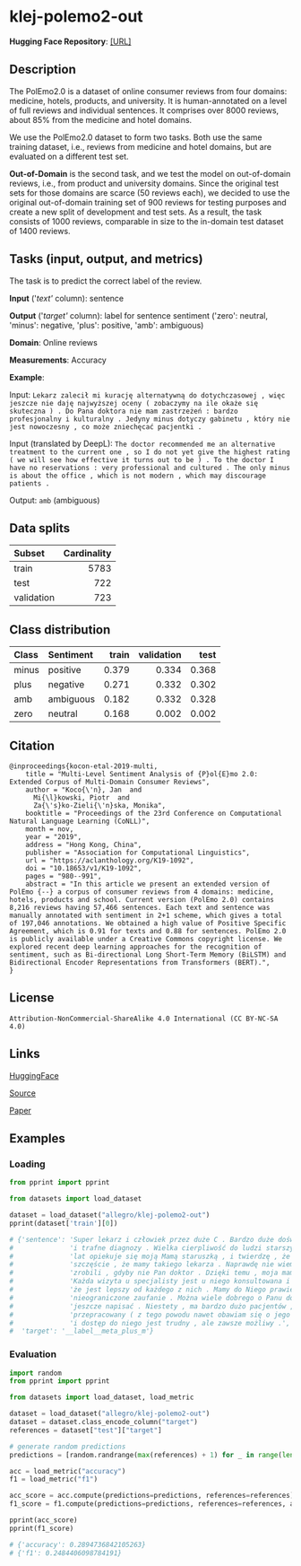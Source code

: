 # klej-polemo2-out
**Hugging Face Repository**: [[URL]](https://huggingface.co/datasets/allegro/klej-polemo2-out)

## Description

The PolEmo2.0 is a dataset of online consumer reviews from four domains: medicine, hotels, products, and university. It is human-annotated on a level of full reviews and individual sentences. It comprises over 8000 reviews, about 85% from the medicine and hotel domains.

We use the PolEmo2.0 dataset to form two tasks. Both use the same training dataset, i.e., reviews from medicine and hotel domains, but are evaluated on a different test set. 

**Out-of-Domain** is the second task, and we test the model on out-of-domain reviews, i.e., from product and university domains. Since the original test sets for those domains are scarce (50 reviews each), we decided to use the original out-of-domain training set of 900 reviews for testing purposes and create a new split of development and test sets. As a result, the task consists of 1000 reviews, comparable in size to the in-domain test dataset of 1400 reviews.

## Tasks (input, output, and metrics)

The task is to predict the correct label of the review.

**Input** ('*text'* column): sentence

**Output** ('*target'* column): label for sentence sentiment ('zero': neutral, 'minus': negative, 'plus': positive, 'amb': ambiguous)

**Domain**: Online reviews

**Measurements**: Accuracy

**Example**:

Input: `Lekarz zalecił mi kurację alternatywną do dotychczasowej , więc jeszcze nie daję najwyższej oceny ( zobaczymy na ile okaże się skuteczna ) . Do Pana doktora nie mam zastrzeżeń : bardzo profesjonalny i kulturalny . Jedyny minus dotyczy gabinetu , który nie jest nowoczesny , co może zniechęcać pacjentki .`

Input (translated by DeepL): `The doctor recommended me an alternative treatment to the current one , so I do not yet give the highest rating ( we will see how effective it turns out to be ) . To the doctor I have no reservations : very professional and cultured . The only minus is about the office , which is not modern , which may discourage patients .`

Output: `amb` (ambiguous)

## Data splits

| Subset     |   Cardinality |
|:-----------|--------------:|
| train      |          5783 |
| test       |           722 |
| validation |           723 |

## Class distribution

| Class | Sentiment | train | validation |  test |
|:------|:----------|------:|-----------:|------:|
| minus | positive  | 0.379 |      0.334 | 0.368 |
| plus  | negative  | 0.271 |      0.332 | 0.302 |
| amb   | ambiguous | 0.182 |      0.332 | 0.328 |
| zero  | neutral   | 0.168 |      0.002 | 0.002 |

## Citation

```
@inproceedings{kocon-etal-2019-multi,
    title = "Multi-Level Sentiment Analysis of {P}ol{E}mo 2.0: Extended Corpus of Multi-Domain Consumer Reviews",
    author = "Koco{\'n}, Jan  and
      Mi{\l}kowski, Piotr  and
      Za{\'s}ko-Zieli{\'n}ska, Monika",
    booktitle = "Proceedings of the 23rd Conference on Computational Natural Language Learning (CoNLL)",
    month = nov,
    year = "2019",
    address = "Hong Kong, China",
    publisher = "Association for Computational Linguistics",
    url = "https://aclanthology.org/K19-1092",
    doi = "10.18653/v1/K19-1092",
    pages = "980--991",
    abstract = "In this article we present an extended version of PolEmo {--} a corpus of consumer reviews from 4 domains: medicine, hotels, products and school. Current version (PolEmo 2.0) contains 8,216 reviews having 57,466 sentences. Each text and sentence was manually annotated with sentiment in 2+1 scheme, which gives a total of 197,046 annotations. We obtained a high value of Positive Specific Agreement, which is 0.91 for texts and 0.88 for sentences. PolEmo 2.0 is publicly available under a Creative Commons copyright license. We explored recent deep learning approaches for the recognition of sentiment, such as Bi-directional Long Short-Term Memory (BiLSTM) and Bidirectional Encoder Representations from Transformers (BERT).",
}
```

## License

```
Attribution-NonCommercial-ShareAlike 4.0 International (CC BY-NC-SA 4.0)
```

## Links

[HuggingFace](https://huggingface.co/datasets/allegro/klej-polemo2-out)

[Source](https://clarin-pl.eu/dspace/handle/11321/710)

[Paper](https://aclanthology.org/K19-1092/)

## Examples

### Loading

```python
from pprint import pprint

from datasets import load_dataset

dataset = load_dataset("allegro/klej-polemo2-out")
pprint(dataset['train'][0])

# {'sentence': 'Super lekarz i człowiek przez duże C . Bardzo duże doświadczenie '
#              'i trafne diagnozy . Wielka cierpliwość do ludzi starszych . Od '
#              'lat opiekuje się moją Mamą staruszką , i twierdzę , że mamy duże '
#              'szczęście , że mamy takiego lekarza . Naprawdę nie wiem cobyśmy '
#              'zrobili , gdyby nie Pan doktor . Dzięki temu , moja mama żyje . '
#              'Każda wizyta u specjalisty jest u niego konsultowana i uważam , '
#              'że jest lepszy od każdego z nich . Mamy do Niego prawie '
#              'nieograniczone zaufanie . Można wiele dobrego o Panu doktorze '
#              'jeszcze napisać . Niestety , ma bardzo dużo pacjentów , jest '
#              'przepracowany ( z tego powodu nawet obawiam się o jego zdrowie ) '
#              'i dostęp do niego jest trudny , ale zawsze możliwy .',
#  'target': '__label__meta_plus_m'}
```

### Evaluation

```python
import random
from pprint import pprint

from datasets import load_dataset, load_metric

dataset = load_dataset("allegro/klej-polemo2-out")
dataset = dataset.class_encode_column("target")
references = dataset["test"]["target"]

# generate random predictions
predictions = [random.randrange(max(references) + 1) for _ in range(len(references))]

acc = load_metric("accuracy")
f1 = load_metric("f1")

acc_score = acc.compute(predictions=predictions, references=references)
f1_score = f1.compute(predictions=predictions, references=references, average="macro")

pprint(acc_score)
pprint(f1_score)

# {'accuracy': 0.2894736842105263}
# {'f1': 0.2484406098784191}
```
